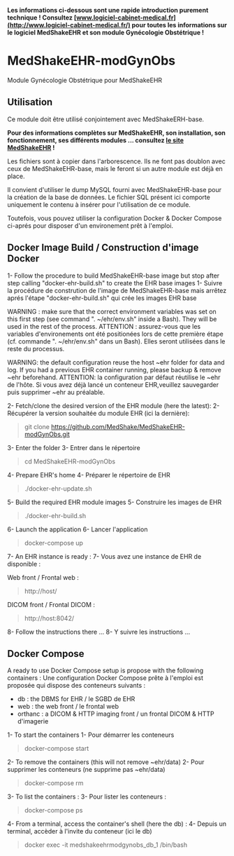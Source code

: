**Les informations ci-dessous sont une rapide introduction purement technique ! 
Consultez [www.logiciel-cabinet-medical.fr](http://www.logiciel-cabinet-medical.fr/) pour toutes les informations sur le logiciel MedShakeEHR et son module Gynécologie Obstétrique !**

# MedShakeEHR-modGynObs
Module Gynécologie Obstétrique pour MedShakeEHR

## Utilisation
Ce module doit être utilisé conjointement avec MedShakeERH-base.

**Pour des informations complètes sur MedShakeEHR, son installation, son fonctionnement, ses différents modules ... consultez [le site MedShakeEHR](http://www.logiciel-cabinet-medical.fr/) !**

Les fichiers sont à copier dans l'arborescence. Ils ne font pas doublon avec ceux de MedShakeEHR-base, mais le feront si un autre module est déjà en place.

Il convient d'utiliser le dump MySQL fourni avec MedShakeEHR-base pour la création de la base de données. 
Le fichier SQL présent ici comporte uniquement le contenu à insérer pour l'utilisation de ce module. 

Toutefois, vous pouvez utiliser la configuration Docker & Docker Compose ci-aprés pour disposer d'un environement prêt à l'emploi.

## Docker Image Build / Construction d'image Docker  

1- Follow the procedure to build MedShakeEHR-base image but stop after step calling "docker-ehr-build.sh" to create the EHR base images
1- Suivre la procédure de constrution de l'image de MedShakeEHR-base mais arrêtez aprés l'étape "docker-ehr-build.sh" qui crée les images EHR base

WARNING : make sure that the correct environment variables was set on this first step (see command ". ~/ehr/env.sh" inside a Bash). They will be used in the rest of the process.
ATTENTION : assurez-vous que les variables d'environements ont été positionées lors de cette première étape (cf. commande ". ~/ehr/env.sh" dans un Bash). Elles seront utilisées dans le reste du processus.

WARNING: the default configuration reuse the host ~ehr folder for data and log. If you had a previous EHR container running, please backup & remove ~ehr beforehand.
ATTENTION: la configuration par défaut réutilise le ~ehr de l'hôte. Si vous avez déjà lancé un conteneur EHR,veuillez sauvegarder puis supprimer ~ehr au préalable.

2- Fetch/clone the desired version of the EHR module (here the latest):
2- Récupérer la version souhaitée du module EHR (ici la dernière):

>git clone https://github.com/MedShake/MedShakeEHR-modGynObs.git

3- Enter the folder
3- Entrer dans le répertoire

>cd MedShakeEHR-modGynObs

4- Prepare EHR's home
4- Préparer le répertoire de EHR

> ./docker-ehr-update.sh

5- Build the required EHR module images
5- Construire les images de EHR

> ./docker-ehr-build.sh

6- Launch the application
6- Lancer l'application

> docker-compose up

7- An EHR instance is ready :
7- Vous avez une instance de EHR de disponible :

Web front / Frontal web :

>http://host/

DICOM front / Frontal DICOM :

>http://host:8042/

8- Follow the instructions there ...
8- Y suivre les instructions ...

## Docker Compose

A ready to use Docker Compose setup is propose with the following containers :
Une configuration Docker Compose prête à l'emploi est proposée qui dispose des conteneurs suivants :
- db : the DBMS for EHR / le SGBD de EHR
- web : the web front / le frontal web
- orthanc : a DICOM & HTTP imaging front / un frontal DICOM & HTTP d'imagerie 

1- To start the containers
1- Pour démarrer les conteneurs

> docker-compose start

2- To remove the containers (this will not remove ~ehr/data)
2- Pour supprimer les conteneurs (ne supprime pas ~ehr/data)

> docker-compose rm

3- To list the containers :
3- Pour lister les conteneurs :

> docker-compose ps

4- From a terminal, access the container's shell (here the db) :
4- Depuis un terminal, accèder à l'invite du conteneur (ici le db)

> docker exec -it medshakeehrmodgynobs_db_1 /bin/bash


